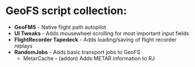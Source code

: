 # GeoFS script collection:

- **GeoFMS** - Native flight path autopilot
- **UI Tweaks** - Adds mousewheel scrolling for most important input fields
- **FlightRecorder Tapedeck** - Adds loading/saving of flight recorder replays
- **RandomJobs** - Adds basic transport jobs to GeoFS
  - MetarCache - (addon) Adds METAR information to RJ